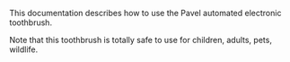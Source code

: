 This documentation describes how to use the Pavel automated electronic toothbrush.

Note that this toothbrush is totally safe to use for children, adults, pets, wildlife.
